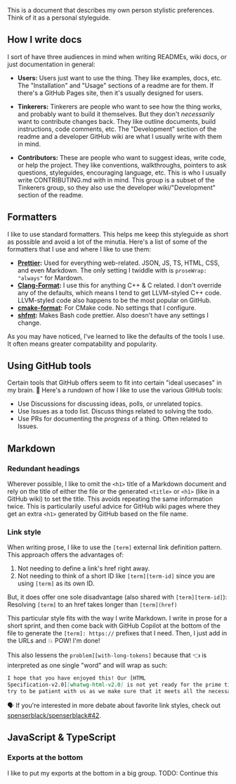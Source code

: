 This is a document that describes my own person stylistic preferences. Think of
it as a personal styleguide.

## How I write docs

I sort of have three audiences in mind when writing READMEs, wiki docs, or just
documentation in general:

- **Users:** Users just want to use the thing. They like examples, docs, etc.
  The "Installation" and "Usage" sections of a readme are for them. If there's a
  GitHub Pages site, then it's usually designed for users.

- **Tinkerers:** Tinkerers are people who want to see how the thing works, and
  probably want to build it themselves. But they don't _necessarily_ want to
  contribute changes back. They like outline documents, build instructions, code
  comments, etc. The "Development" section of the readme and a developer GitHub
  wiki are what I usually write with them in mind.

- **Contributors:** These are people who want to suggest ideas, write code, or
  help the project. They like conventions, walkthroughs, pointers to ask
  questions, styleguides, encouraging language, etc. This is who I usually write
  CONTRIBUTING.md with in mind. This group is a subset of the Tinkerers group,
  so they also use the developer wiki/"Development" section of the readme.

## Formatters

I like to use standard formatters. This helps me keep this styleguide as short
as possible and avoid a lot of the minutia. Here's a list of some of the
formatters that I use and where I like to use them:

- **[Prettier]:** Used for everything web-related. JSON, JS, TS, HTML, CSS, and
  even Markdown. The only setting I twiddle with is `proseWrap: "always"` for
  Mardown.
- **[Clang-Format]:** I use this for anything C++ & C related. I don't override
  any of the defaults, which means I tend to get LLVM-styled C++ code.
  LLVM-styled code also happens to be the most popular on GitHub.
- **[cmake-format]:** For CMake code. No settings that I configure.
- **[shfmt]:** Makes Bash code prettier. Also doesn't have any settings I
  change.

As you may have noticed, I've learned to like the defaults of the tools I use.
It often means greater compatability and popularity.

## Using GitHub tools

Certain tools that GitHub offers seem to fit into certain "ideal usecases" in my
brain. 🧠 Here's a rundown of how I like to use the various GitHub tools:

- Use Discussions for discussing ideas, polls, or unrelated topics.
- Use Issues as a todo list. Discuss things related to solving the todo.
- Use PRs for documenting the _progress_ of a thing. Often related to Issues.

## Markdown

### Redundant headings

Wherever possible, I like to omit the `<h1>` title of a Markdown document and
rely on the title of either the file or the generated `<title>` or `<h1>` (like
in a GitHub wiki) to set the title. This avoids repeating the same information
twice. This is particularily useful advice for GitHub wiki pages where they get
an extra `<h1>` generated by GitHub based on the file name.

### Link style

When writing prose, I like to use the `[term]` external link definition pattern.
This approach offers the advantages of:

1. Not needing to define a link's href right away.
2. Not needing to think of a short ID like `[term][term-id]` since you are using
   `[term]` as its own ID.

But, it does offer one sole disadvantage (also shared with `[term][term-id]`):
Resolving `[term]` to an href takes longer than `[term](href)`

This particular style fits with the way I write Markdown. I write in prose for a
short sprint, and then come back with GitHub Copilot at the bottom of the file
to generate the `[term]: https://` prefixes that I need. Then, I just add in the
URLs and 💥 POW! I'm done!

This also lessens the `problem][with-long-tokens]` because that 👈 is
interpreted as one single "word" and will wrap as such:

```md
I hope that you have enjoyed this! Our [HTML
Specification-v2.0][whatwg-html-v2.0] is not yet ready for the prime time, so
try to be patient with us as we make sure that it meets all the necessary
```

🗣️ If you're interested in more debate about favorite link styles, check out
[spenserblack/spenserblack#42].

## JavaScript & TypeScript

### Exports at the bottom

I like to put my exports at the bottom in a big group. TODO: Continue this

<!-- prettier-ignore-start -->
[prettier]: https://prettier.io/
[clang-format]: https://clang.llvm.org/docs/ClangFormat.html
[cmake-format]: https://github.com/cheshirekow/cmake_format#readme
[shfmt]: https://github.com/mvdan/sh#shfmt
[spenserblack/spenserblack#42]: https://github.com/spenserblack/spenserblack/discussions/42
<!-- prettier-ignore-end -->
